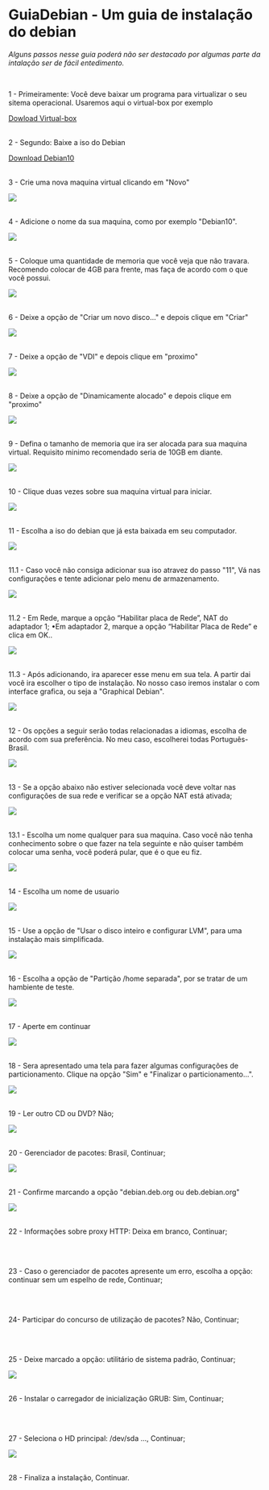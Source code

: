 # GuiaDebian - Um guia de instalação do debian
<p>&#32;&#32;<em>Alguns passos nesse guia poderá não ser destacado por algumas parte da intalação ser de fácil entedimento.</em><p>

 <br>
 <p>1 - Primeiramente: Você deve baixar um programa para virtualizar o seu sitema operacional. Usaremos aqui o virtual-box por exemplo </p>
 <a href="https://www.virtualbox.org/wiki/Downloads">Dowload Virtual-box</a>
 <br><br>

 <p>2 - Segundo: Baixe a iso do Debian</p>
  <a href="https://cdimage.debian.org/debian-cd/current/amd64/iso-cd/">Download Debian10</a><br><br>

  <p>3 - Crie uma nova maquina virtual clicando em "Novo"</p>
  <img src="virtual1.png">
<br><br>
  
  <p>4 - Adicione o nome da sua maquina, como por exemplo "Debian10".</p>
  <img src="virtual2.png">
  <br><br>

   <p>5 - Coloque uma quantidade de memoria que você veja que não travara. Recomendo colocar de 4GB para frente, mas faça de acordo com o que você possui. </p>
  <img src="virtual3.png">
  <br><br>

   <p>6 - Deixe a opção de "Criar um novo disco..." e depois clique em "Criar"</p>
  <img src="virtual4.png">
  <br><br>

  <p>7 - Deixe a opção de "VDI" e depois clique em "proximo"</p>
  <img src="virtual5.png">
  <br><br>

  <p>8 - Deixe a opção de "Dinamicamente alocado" e depois clique em "proximo"</p>
  <img src="virtual6.png">
  <br><br>

  <p>9 - Defina o tamanho de memoria que ira ser alocada para sua maquina virtual. Requisito minimo recomendado seria de 10GB em diante. </p>
  <img src="virtual7.png">
  <br><br>

  <p>10 - Clique duas vezes sobre sua maquina virtual para iniciar. </p>
  <img src="virtual8.png">
  <br><br>

  <p>11 - Escolha a iso do debian que já esta baixada em seu computador. </p>
  <img src="virtual9.png">
  <br><br>

   <p>11.1 - Caso você não consiga adicionar sua iso atravez do passo "11", Vá nas configurações e tente adicionar pelo menu de armazenamento. </p>
  <img src="virtual9.1.png">
  <br><br>

  <p> 11.2 - Em Rede, marque a opção “Habilitar placa de Rede”, NAT do adaptador 1;
•Em adaptador 2, marque a opção “Habilitar Placa de Rede” e clica em OK.. </p>
  <img src="rede1.png">
  <br><br>

  <p>11.3 - Após adicionando, ira aparecer esse menu em sua tela.  A partir dai você ira escolher o tipo de instalação. No nosso caso iremos instalar o com interface grafica, ou seja a "Graphical Debian".</p>
  <img src="2021-08-24 19_55_01-Window.png">
  <br><br>

  <p>12 - Os opções a seguir serão todas relacionadas a idiomas, escolha de acordo com sua preferência. No meu caso, escolherei todas Português-Brasil.</p>
  <img src="virtual10.png">
  <br><br>

   <p>13 - Se a opção abaixo não estiver selecionada você deve voltar nas configurações
de sua rede e verificar se a opção NAT está ativada;</p>
  <img src="rede2.png">
  <br><br>

  <p>13.1 - Escolha um nome qualquer para sua maquina. Caso você não tenha conhecimento sobre o que fazer na tela seguinte e não quiser também colocar uma senha, você poderá pular, que é o que eu fiz.</p>
  <img src="virtual11.png">
  <br><br>

  

  <p>14 - Escolha um nome de usuario</p>
  <img src="virtual12.png">
  <br><br>

   <p>15 - Use a opção de "Usar o disco inteiro e configurar LVM", para uma instalação mais simplificada.</p>
  <img src="virtual13.png">
  <br><br>

   <p>16 - Escolha a opção de "Partição /home separada", por se tratar de um hambiente de teste.</p>
  <img src="virtual21.png">
  <br><br>

  <p>17 - Aperte em continuar</p>
  <img src="memoria1.png">
  <br><br>

  <p>18 - Sera apresentado uma tela para fazer algumas configurações de particionamento. Clique na opção "Sim" e "Finalizar o particionamento...".</p>
  <img src="memoria2.png">
  <br><br>

  <p>19 - Ler outro CD ou DVD? Não;</p>
  <img src="pacote2.png">
  <br><br>

  <p>20 - Gerenciador de pacotes: Brasil, Continuar;</p>
  <img src="pacote3.png">
  <br><br>


  <p>21 - Confirme marcando a opção "debian.deb.org ou deb.debian.org"</p>
  <img src="virtual18.png">
  <br><br>

<p>22 - Informações sobre proxy HTTP: Deixa em branco, Continuar;</p> <br><br>
<p>23 - Caso o gerenciador de pacotes apresente um erro, escolha a opção: continuar
sem um espelho de rede, Continuar;</p> <br><br>
<p>24- Participar do concurso de utilização de pacotes? Não, Continuar;</p> <br><br>

<p>25 - Deixe marcado a opção: utilitário de sistema padrão, Continuar;</p>
<img src="software1.png">  <br><br>

<p>26 - Instalar o carregador de inicialização GRUB: Sim, Continuar;</p><br><br>

<p>27 - Seleciona o HD principal: /dev/sda ..., Continuar;</p>
<img src="software2.png">  <br><br>

<p>28 - Finaliza a instalação, Continuar.</p>



  
 

